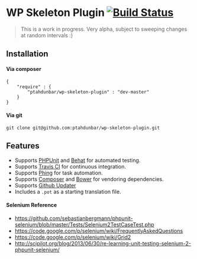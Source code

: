 # WP Skeleton Plugin [![Build Status](https://travis-ci.org/ptahdunbar/wp-skeleton-plugin.png?branch=master)](https://travis-ci.org/ptahdunbar/wp-skeleton-plugin)

> This is a work in progress. Very alpha, subject to sweeping changes at random intervals :)

## Installation

#### Via composer

```
{
    "require" : {
        "ptahdunbar/wp-skeleton-plugin" : "dev-master"
    }
}
```

#### Via git

```
git clone git@github.com:ptahdunbar/wp-skeleton-plugin.git
```

## Features

* Supports [PHPUnit](http://phpunit.de/manual/) and [Behat](http://behat.org/) for automated testing.
* Supports [Travis CI](https://travis-ci.org/) for continuous integration.
* Supports [Phing](http://www.phing.info/) for task automation.
* Supports [Composer](http://getcomposer.org/) and [Bower](http://bower.io/) for vendoring dependencies.
* Supports [Github Updater](https://github.com/afragen/github-updater)
* Includes a `.pot` as a starting translation file.


#### Selenium Reference
* https://github.com/sebastianbergmann/phpunit-selenium/blob/master/Tests/Selenium2TestCaseTest.php
* https://code.google.com/p/selenium/wiki/FrequentlyAskedQuestions
* https://code.google.com/p/selenium/wiki/Grid2
* http://scipilot.org/blog/2013/06/30/re-learning-unit-testing-selenium-2-phpunit-selenium/